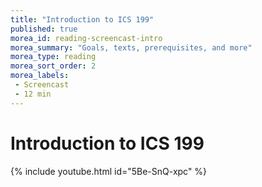 ```yaml
---
title: "Introduction to ICS 199"
published: true
morea_id: reading-screencast-intro
morea_summary: "Goals, texts, prerequisites, and more"
morea_type: reading
morea_sort_order: 2
morea_labels:
 - Screencast
 - 12 min
---
```


# Introduction to ICS 199
{% include youtube.html id="5Be-SnQ-xpc" %}
